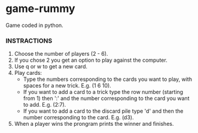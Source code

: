 # game-rummy
Game coded in python.

### INSTRACTIONS

1. Choose the number of players (2 - 6).
2. If you chose 2 you get an option to play against the computer.
3. Use q or w to get a new card.
4. Play cards:
    - Type the numbers corresponding to the cards you want to play, with spaces for a new trick. E.g. (1 6 10).
    - If you want to add a card to a trick type the row number (starting from 1) then ':' and the number corresponding to the card you want to add. E.g. (2:7).
    - If you want to add a card to the discard pile type 'd' and then the number corresponding to the card. E.g. (d3).
5. When a player wins the prongram prints the winner and finishes.
